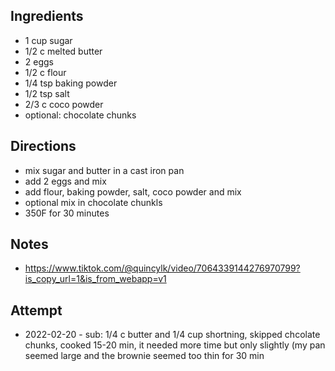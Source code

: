 ## Ingredients
* 1 cup sugar
* 1/2 c melted butter
* 2 eggs
* 1/2 c flour
* 1/4 tsp baking powder
* 1/2 tsp salt
* 2/3 c coco powder
* optional: chocolate chunks

## Directions
* mix sugar and butter in a cast iron pan
* add 2 eggs and mix
* add flour, baking powder, salt, coco powder and mix
* optional mix in chocolate chunkls
* 350F for 30 minutes

## Notes
* https://www.tiktok.com/@quincylk/video/7064339144276970799?is_copy_url=1&is_from_webapp=v1

## Attempt
* 2022-02-20 - sub: 1/4 c butter and 1/4 cup shortning, skipped chcolate chunks, cooked 15-20 min, it needed more time but only slightly (my pan seemed large and the brownie seemed too thin for 30 min
